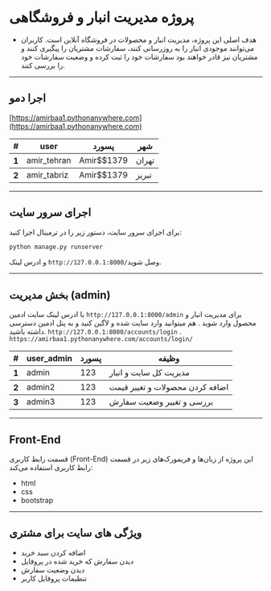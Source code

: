# پروژه مدیریت انبار و فروشگاهی
* هدف اصلی این پروژه، مدیریت انبار و محصولات در فروشگاه آنلاین است. کاربران می‌توانند موجودی انبار را به روزرسانی کنند، سفارشات مشتریان را پیگیری کنند و مشتریان نیز قادر خواهند بود سفارشات خود را ثبت کرده و وضعیت سفارشات خود را بررسی کنند.
----
## اجرا دمو
[https://amirbaa1.pythonanywhere.com](https://amirbaa1.pythonanywhere.com)

 <table>
                    <thead>
                    <tr>
                        <th scope="col">#</th>
                        <th scope="col">user</th>
                        <th scope="col">پسورد</th>
                        <th scope="col">شهر</th>
                    </tr>
                    </thead>
                    <tbody>
                    <tr>
                        <th scope="row">1</th>
                        <td>amir_tehran</td>
                        <td>Amir$$1379</td>
                        <td>تهران</td>
                    </tr>
                    </tbody>
                    <tbody>
                        <tr>
                        <th scope="row">2</th>
                        <td>amir_tabriz</td>
                        <td>Amir$$1379</td>
                        <td>تبریز</td>
                    </tr>
                    </tbody>

</table>


----
 ## اجرای سرور سایت 
برای اجرای سرور سایت، دستور زیر را در ترمینال اجرا کنید:
```python
python manage.py runserver
```
و ادرس لینک `http://127.0.0.1:8000/`وصل شوید.

---
## بخش مدیریت (admin) 
با ادرس لینک سایت ادمین `http://127.0.0.1:8000/admin` برای مدیریت انبار و محصول وارد شوید .
هم میتوانید وارد سایت شده و لاگین کنید و به پنل ادمین دسترسی داشته باشید. `http://127.0.0.1:8000/accounts/login` . `https://amirbaa1.pythonanywhere.com/accounts/login/`
 <table>
                    <thead>
                    <tr>
                        <th scope="col">#</th>
                        <th scope="col">user_admin</th>
                        <th scope="col">پسورد</th>
                        <th scope="col">وظیفه</th>
                    </tr>
                    </thead>
                    <tbody>
                    <tr>
                        <th scope="row">1</th>
                        <td>admin</td>
                        <td>123</td>
                        <td>مدیریت کل سایت و انبار</td>
                    </tr>
                    </tbody>
                    <tbody>
                        <tr>
                        <th scope="row">2</th>
                        <td>admin2</td>
                        <td>123</td>
                        <td>اضافه کردن محصولات و تغییر قیمت</td>
                    </tr>
                    </tbody>
                    <tbody>
                        <tr>
                        <th scope="row">3</th>
                        <td>admin3</td>
                        <td>123</td>
                        <td>بررسی و تغییر وضعیت سفارش</td>
                    </tr>
                    </tbody>
</table>


---
## Front-End
قسمت رابط کاربری (Front-End)
این پروژه از زبان‌ها و فریمورک‌های زیر در قسمت رابط کاربری استفاده می‌کند:
* html
* css
* bootstrap


----
## ویژگی های سایت برای مشتری
* اضافه کردن سبد خرید 
* دیدن سفارش که خرید شده در پروفایل
* دیدن وضعیت سفارش
* تنظیمات پروفایل کاربر
